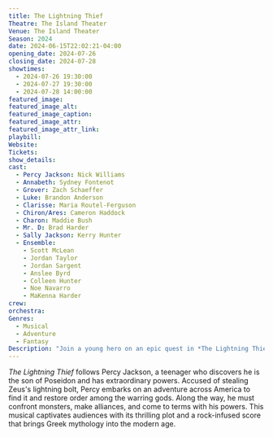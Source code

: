 ```yaml
---
title: The Lightning Thief
Theatre: The Island Theater
Venue: The Island Theater
Season: 2024
date: 2024-06-15T22:02:21-04:00
opening_date: 2024-07-26
closing_date: 2024-07-28
showtimes:
  - 2024-07-26 19:30:00
  - 2024-07-27 19:30:00
  - 2024-07-28 14:00:00
featured_image: 
featured_image_alt: 
featured_image_caption: 
featured_image_attr: 
featured_image_attr_link: 
playbill:
Website: 
Tickets: 
show_details: 
cast:
  - Percy Jackson: Nick Williams
  - Annabeth: Sydney Fontenot
  - Grover: Zach Schaeffer
  - Luke: Brandon Anderson
  - Clarisse: Maria Routel-Ferguson
  - Chiron/Ares: Cameron Haddock
  - Charon: Maddie Bush
  - Mr. D: Brad Harder
  - Sally Jackson: Kerry Hunter
  - Ensemble:
    - Scott McLean
    - Jordan Taylor
    - Jordan Sargent
    - Anslee Byrd
    - Colleen Hunter
    - Noe Navarro
    - MaKenna Harder
crew:
orchestra:
Genres:
  - Musical
  - Adventure
  - Fantasy
Description: "Join a young hero on an epic quest in *The Lightning Thief*, a dynamic musical adaptation of Rick Riordan's bestselling novel that explores themes of identity and destiny."
---
```

*The Lightning Thief* follows Percy Jackson, a teenager who discovers he is the son of Poseidon and has extraordinary powers. Accused of stealing Zeus's lightning bolt, Percy embarks on an adventure across America to find it and restore order among the warring gods. Along the way, he must confront monsters, make alliances, and come to terms with his powers. This musical captivates audiences with its thrilling plot and a rock-infused score that brings Greek mythology into the modern age.